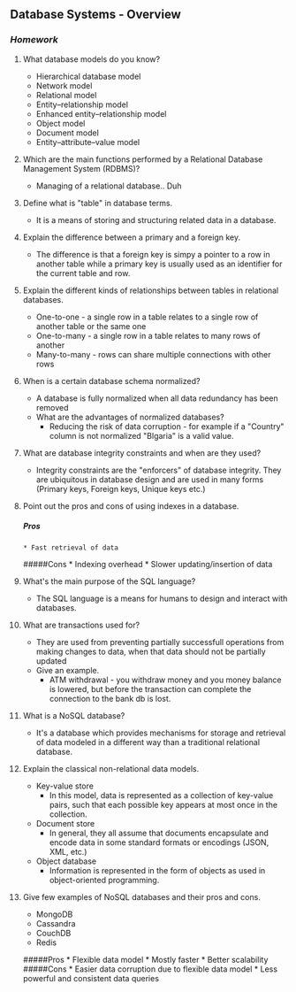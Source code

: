 ## Database Systems - Overview
### _Homework_

1.  What database models do you know?
    * Hierarchical database model
    * Network model
    * Relational model
    * Entity–relationship model
    * Enhanced entity–relationship model
    * Object model
    * Document model
    * Entity–attribute–value model

1.  Which are the main functions performed by a Relational Database Management System (RDBMS)?
    * Managing of a relational database.. Duh
1.  Define what is "table" in database terms.
    * It is a means of storing and structuring related data in a database.
1.  Explain the difference between a primary and a foreign key.
    * The difference is that a foreign key is simpy a pointer to a row in another table while a primary key is usually used as an identifier for the current table and row.
1.  Explain the different kinds of relationships between tables in relational databases.
    * One-to-one - a single row in a table relates to a single row of another table or the same one
    * One-to-many - a single row in a table relates to many rows of another
    * Many-to-many - rows can share multiple connections with other rows
1.  When is a certain database schema normalized?
    * A database is fully normalized when all data redundancy has been removed
    * What are the advantages of normalized databases?
        * Reducing the risk of data corruption - for example if a "Country" column is not normalized "Blgaria" is a valid value.
1.  What are database integrity constraints and when are they used?
    * Integrity constraints are the "enforcers" of database integrity. They are ubiquitous in database design and are used in many forms (Primary keys, Foreign keys, Unique keys etc.)
1.  Point out the pros and cons of using indexes in a database.
    ##### Pros
        * Fast retrieval of data
    #####Cons
        * Indexing overhead 
        * Slower updating/insertion of data
1.  What's the main purpose of the SQL language?
    * The SQL language is a means for humans to design and interact with databases.
1.  What are transactions used for?
    * They are used from preventing partially successfull operations from making changes to data, when that data should not be partially updated
    * Give an example.
        * ATM withdrawal - you withdraw money and you money balance is lowered, but before the transaction can complete the connection to the bank db is lost.
1.  What is a NoSQL database?
     * It's a database which provides mechanisms for storage and retrieval of data modeled in a different way than a traditional relational database.
1.  Explain the classical non-relational data models.
       * Key-value store
            * In this model, data is represented as a collection of key-value pairs, such that each possible key appears at most once in the collection.
       * Document store
            * In general, they all assume that documents encapsulate and encode data in some standard formats or encodings (JSON, XML, etc.)
       * Object database
            * Information is represented in the form of objects as used in object-oriented programming.
1.  Give few examples of NoSQL databases and their pros and cons.
    * MongoDB
    * Cassandra
    * CouchDB
    * Redis
    
    #####Pros
        * Flexible data model
        * Mostly faster
        * Better scalability
    #####Cons
        * Easier data corruption due to flexible data model
        * Less powerful and consistent data queries